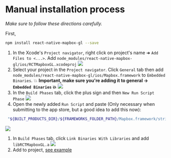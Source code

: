 # Manual installation process

_Make sure to follow these directions carefully._

First,
```bash
npm install react-native-mapbox-gl --save
```

1. In the Xcode's `Project navigator`, right click on project's name ➜ `Add Files to <...>`. Add `node_modules/react-native-mapbox-gl/ios/RCTMapboxGL.xcodeproj` ![](https://cldup.com/DTD2UZMYu5.png)
1. Select your project in the `Project navigator`. Click `General` tab then add `node_modules/react-native-mapbox-gl/ios/Mapbox.framework` to `Embedded Binaries`. :collision: **Important, make sure you're adding it to general -> `Embedded Binaries` :collision:** ![](https://cldup.com/s4U3JfS_-l.png)
1. In the `Build Phases` tab, click the plus sign and then `New Run Script Phase` ![](https://cldup.com/jgt8p_dHjD.png)
1. Open the newly added `Run Script` and paste (Only necessary when submitting to the app store, but a good idea to add this now):
```bash
 "${BUILT_PRODUCTS_DIR}/${FRAMEWORKS_FOLDER_PATH}/Mapbox.framework/strip-frameworks.sh"
```
![](https://cldup.com/SGt3NdX-yy.png)
1. In `Build Phases` tab, click `Link Binaries With Libraries` and add `libRCTMapboxGL.a`
![](https://cldup.com/FuOlGOwAli.png)
1. Add to project, [see example](./example.js)
